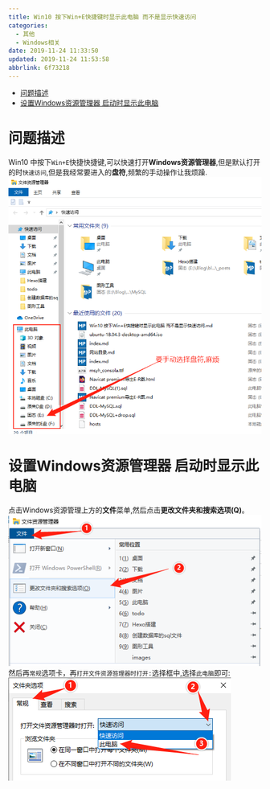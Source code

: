 ```yaml
---
title: Win10 按下Win+E快捷键时显示此电脑 而不是显示快速访问
categories: 
  - 其他
  - Windows相关
date: 2019-11-24 11:33:50
updated: 2019-11-24 11:53:58
abbrlink: 6f73218
---
```

<div id='my_toc'>

- [问题描述](/blog/6f73218/#问题描述)
- [设置Windows资源管理器 启动时显示此电脑](/blog/6f73218/#设置Windows资源管理器-启动时显示此电脑)

</div>
<!--more-->
<script>if (navigator.platform.toLowerCase() == 'win32'){document.getElementById('my_toc').style.display = 'none';}</script>

<!--end-->
# 问题描述 #
Win10 中按下`Win+E`快捷快捷键,可以快速打开**Windows资源管理器**,但是默认打开的时`快速访问`,但是我经常要进入的**盘符**,频繁的手动操作让我烦躁.
![图片](https://raw.githubusercontent.com/lanlan2017/images/master/win10/setting/explorer/openthisComputer/1.png)
# 设置Windows资源管理器 启动时显示此电脑 #
点击Windows资源管理上方的**文件**菜单,然后点击**更改文件夹和搜索选项(Q)**。
![图片](https://raw.githubusercontent.com/lanlan2017/images/master/win10/setting/explorer/openthisComputer/2.png)
然后再`常规`选项卡，再`打开文件资源笞理器时打开:`选择框中,选择`此电脑`即可:
![图片](https://raw.githubusercontent.com/lanlan2017/images/master/win10/setting/explorer/openthisComputer/3.png)
